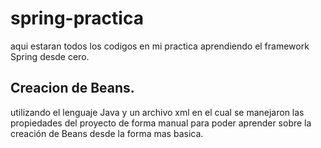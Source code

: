 # spring-practica
aqui estaran todos los codigos en mi practica aprendiendo el framework Spring desde cero.

## Creacion de Beans.
utilizando el lenguaje Java y un archivo xml en el cual se manejaron las propiedades del proyecto de forma manual para poder aprender sobre la creación de Beans desde la forma mas basica.
